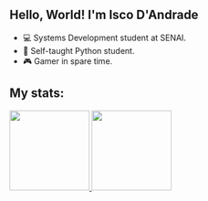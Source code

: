 ## Hello, World! I'm Isco D'Andrade

-  💻 Systems Development student at SENAI.
-  🐍 Self-taught Python student.
-  🎮 Gamer in spare time.
 
## My stats:

<div>
  <a href="https://github.com/iscodand">
  <img height="140em" src="https://github-readme-stats.vercel.app/api?username=iscodand&show_icons=true&theme=blue&include_all_commits=true&count_private=true"/>
  <img height="140em" src="https://github-readme-stats.vercel.app/api/top-langs/?username=iscodand&layout=compact&langs_count=7&theme=blue"/>
</div>
